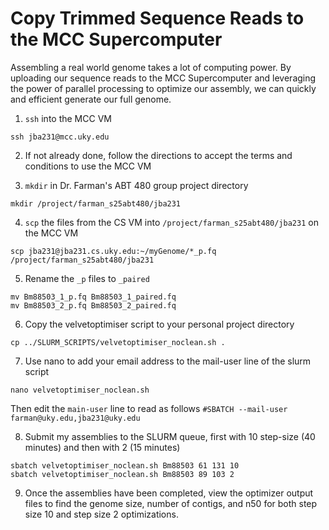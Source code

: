 # Copy Trimmed Sequence Reads to the MCC Supercomputer

Assembling a real world genome takes a lot of computing power. By uploading our sequence reads to the MCC Supercomputer and leveraging the power of parallel processing to optimize our assembly, we can quickly and efficient generate our full genome.

1. `ssh` into the MCC VM

```
ssh jba231@mcc.uky.edu
```

2. If not already done, follow the directions to accept the terms and conditions to use the MCC VM

3. `mkdir` in Dr. Farman's ABT 480 group project directory

```
mkdir /project/farman_s25abt480/jba231
```

4. `scp` the files from the CS VM into `/project/farman_s25abt480/jba231` on the MCC VM

```
scp jba231@jba231.cs.uky.edu:~/myGenome/*_p.fq /project/farman_s25abt480/jba231
```

5. Rename the `_p` files to `_paired`

```
mv Bm88503_1_p.fq Bm88503_1_paired.fq
mv Bm88503_2_p.fq Bm88503_2_paired.fq
```

6. Copy the velvetoptimiser script to your personal project directory

```
cp ../SLURM_SCRIPTS/velvetoptimiser_noclean.sh .
```

7. Use nano to add your email address to the mail-user line of the slurm script

```
nano velvetoptimiser_noclean.sh
```

Then edit the `main-user` line to read as follows `#SBATCH --mail-user farman@uky.edu,jba231@uky.edu`

8. Submit my assemblies to the SLURM queue, first with 10 step-size (40 minutes) and then with 2 (15 minutes)

```
sbatch velvetoptimiser_noclean.sh Bm88503 61 131 10
sbatch velvetoptimiser_noclean.sh Bm88503 89 103 2
```

9. Once the assemblies have been completed, view the optimizer output files to find the genome size, number of contigs, and n50 for both step size 10 and step size 2 optimizations.
